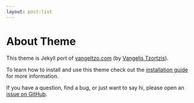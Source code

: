 ```yaml
---
layout: post-list
---
```

# About Theme

This theme is Jekyll port of [vangeltzo.com](http://fernandosavio.github.io) (by [Vangelis Tzortzis](http://fernandosavio.github.io)).

To learn how to install and use this theme check out the [installation guide](http://fernandosavio.github.io) for more information.

If you have a question, find a bug, or just want to say hi, please open an [issue on GitHub](http://fernandosavio.github.io).
